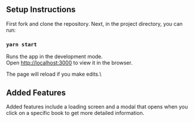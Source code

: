 

## Setup Instructions

First fork and clone the repository.
Next, in the project directory, you can run:

### `yarn start`

Runs the app in the development mode.\
Open [http://localhost:3000](http://localhost:3000) to view it in the browser.

The page will reload if you make edits.\

## Added Features

Added features include a loading screen and a modal that opens when you click on a specific book to get more detailed information.